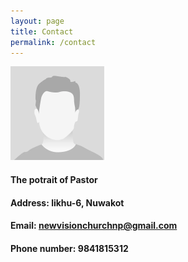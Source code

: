 ```yaml
---
layout: page
title: Contact 
permalink: /contact 
---
```


![pastor's potrait](/assets/img/potrait.png)

#### The potrait of Pastor


#### Address: likhu-6, Nuwakot

#### Email: newvisionchurchnp@gmail.com

#### Phone number: 9841815312

